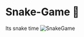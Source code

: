 # Snake-Game 🐍
Its snake time
![SnakeGame](https://github.com/user-attachments/assets/004124bb-b6bb-40bf-9ee0-7af5aea1fd29)
